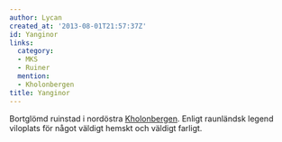 ```yaml
---
author: Lycan
created_at: '2013-08-01T21:57:37Z'
id: Yanginor
links:
  category:
  - MKS
  - Ruiner
  mention:
  - Kholonbergen
title: Yanginor
---
```


Bortglömd ruinstad i nordöstra [Kholonbergen]. Enligt raunländsk legend viloplats för något väldigt
hemskt och väldigt farligt.

  [Kholonbergen]: Kholonbergen